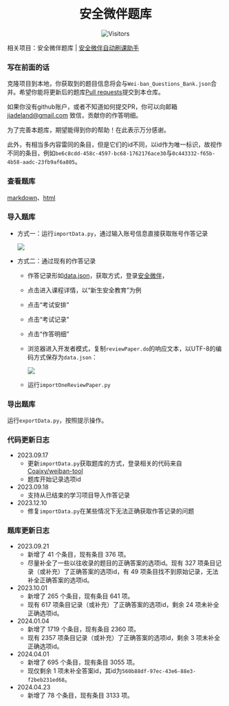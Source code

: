 <h1 align="center">安全微伴题库</h1>
<p align="center" class="shields">
    <img src="https://badges.toozhao.com/badges/01HAB9X2TMMS01Y9KR8PSE6YH1/green.svg" alt="Visitors"/>
</p>

相关项目：安全微伴题库 | [安全微伴自动刷课助手](https://github.com/pooneyy/weiban-tool)

### 写在前面的话
克隆项目到本地，你获取到的题目信息将会与`Wei-ban_Questions_Bank.json`合并。希望你能将更新后的题库[Pull requests](https://github.com/pooneyy/weibanQuestionsBank/pulls)提交到本仓库。

如果你没有github账户，或者不知道如何提交PR，你可以向邮箱 jiadeland@gmail.com 致信，贡献你的作答明细。

为了完善本题库，期望能得到你的帮助！在此表示万分感谢。

此外，有相当多内容雷同的条目，但是它们的id不同，以id作为唯一标识，故视作不同的条目，例如`be6c8cdd-458c-4597-bc68-1762176ace30`与`0c443332-f65b-4b58-aadc-23fb9af6a805`。

### 查看题库

[markdown](https://github.com/pooneyy/weibanQuestionsBank/blob/main/weibanQuestionBank.md)、[html](http://htmlpreview.github.io/?https://github.com/pooneyy/weibanQuestionsBank/blob/main/weibanQuestionBank.html)

### 导入题库

- 方式一：运行`importData.py`，通过输入账号信息直接获取账号作答记录

  ![](https://telegraph-image1.pages.dev/file/b33c8d871af197f43ac71.png)

- 方式二：通过现有的作答记录

  - 作答记录形如[data.json](https://github.com/pooneyy/weibanQuestionsBank/blob/master/data.json)，获取方式，登录[安全微伴](http://weiban.mycourse.cn/)，

  - 点击进入课程详情，以“新生安全教育”为例

  - 点击“考试安排”

  - 点击“考试记录”

  - 点击“作答明细”

  - 浏览器进入开发者模式，复制`reviewPaper.do`的响应文本，以UTF-8的编码方式保存为`data.json`：

    ![](https://s2.loli.net/2023/08/14/8hGVA34uIw1Cyfk.jpg)

  - 运行`importOneReviewPaper.py`

### 导出题库

运行`exportData.py`，按照提示操作。

### 代码更新日志

- 2023.09.17
  - 更新`importData.py`获取题库的方式，登录相关的代码来自[Coaixy/weiban-tool](https://github.com/Coaixy/weiban-tool)
  - 题库开始记录选项id
- 2023.09.18
  - 支持从已结束的学习项目导入作答记录
- 2023.12.10
  - 修复`importData.py`在某些情况下无法正确获取作答记录的问题

### 题库更新日志

- 2023.09.21
  - 新增了 41 个条目，现有条目 376 项。
  - 尽量补全了一些以往收录的题目的正确答案的选项id。现有 327 项条目记录（或补充）了正确答案的选项id，有 49 项条目找不到原始记录，无法补全正确答案的选项id。
- 2023.10.01
  - 新增了 265 个条目，现有条目 641 项。
  - 现有 617 项条目记录（或补充）了正确答案的选项id，剩余 24 项未补全正确选项id。
- 2024.01.04
  - 新增了 1719 个条目，现有条目 2360 项。
  - 现有 2357 项条目记录（或补充）了正确答案的选项id，剩余 3 项未补全正确选项id。
- 2024.04.01
  - 新增了 695 个条目，现有条目 3055 项。
  - 现仅剩余 1 项未补全答案id，其id为`560b88df-97ec-43e6-88e3-f2beb231ed68`。
- 2024.04.23
  - 新增了 78 个条目，现有条目 3133 项。
